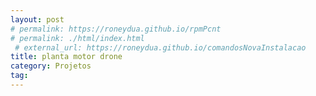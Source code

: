 ```yaml
---
layout: post
# permalink: https://roneydua.github.io/rpmPcnt
# permalink: ./html/index.html
 # external_url: https://roneydua.github.io/comandosNovaInstalacao
title: planta motor drone
category: Projetos
tag:
---
```

<!DOCTYPE HTML PUBLIC "-//W3C//DTD HTML 4.01 Transitional//EN">
<html><head><meta http-equiv=Refresh content="0;url=projetos/_post/html/index.html

